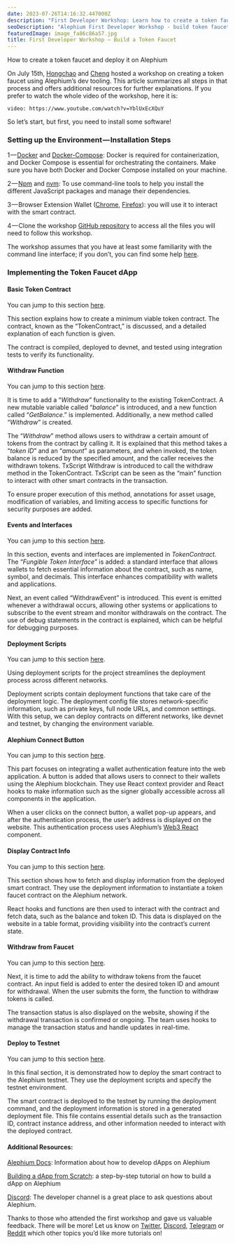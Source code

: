 ```yaml
---
date: 2023-07-26T14:16:32.447000Z
description: "First Developer Workshop: Learn how to create a token faucet and deploy it on Alephium using the blockchain's development tooling and Ralph smart contract language."
seoDescription: "Alephium First Developer Workshop - build token faucet tutorial. Learn Ralph smart contract development and Alephium deployment using dev tooling."
featuredImage: image_fa86c86a57.jpg
title: First Developer Workshop — Build a Token Faucet
---
```

How to create a token faucet and deploy it on Alephium

On July 15th, [Hongchao](https://github.com/h0ngcha0) and [Cheng](https://twitter.com/wachmc) hosted a workshop on creating a token faucet using Alephium’s dev tooling. This article summarizes all steps in that process and offers additional resources for further explanations. If you prefer to watch the whole video of the workshop, here it is:

`video: https://www.youtube.com/watch?v=YblUxEcXQuY`

So let’s start, but first, you need to install some software!

### Setting up the Environment — Installation Steps

1 — [Docker](https://docs.docker.com/get-docker/) and [Docker-Compose](https://docs.docker.com/compose/install/): Docker is required for containerization, and Docker Compose is essential for orchestrating the containers. Make sure you have both Docker and Docker Compose installed on your machine.

2 — [Npm](https://www.npmjs.com/) and [nvm](https://github.com/nvm-sh/nvm): To use command-line tools to help you install the different JavaScript packages and manage their dependencies.

3 — Browser Extension Wallet ([Chrome](https://chrome.google.com/webstore/detail/alephium-extension-wallet/gdokollfhmnbfckbobkdbakhilldkhcj), [Firefox](https://addons.mozilla.org/en-US/firefox/addon/alephiumextensionwallet/)): you will use it to interact with the smart contract.

4 — Clone the workshop [GitHub repository](https://github.com/alephium/dev-workshop-01) to access all the files you will need to follow this workshop.

The workshop assumes that you have at least some familiarity with the command line interface; if you don’t, you can find some help [here](https://www.youtube.com/watch?v=YblUxEcXQuY&amp;t=115s).

### Implementing the Token Faucet dApp

#### Basic Token Contract

You can jump to this section [here](https://www.youtube.com/watch?v=YblUxEcXQuY&amp;t=1360s).

This section explains how to create a minimum viable token contract. The contract, known as the “TokenContract,” is discussed, and a detailed explanation of each function is given.

The contract is compiled, deployed to devnet, and tested using integration tests to verify its functionality.

#### Withdraw Function

You can jump to this section [here](https://www.youtube.com/watch?v=YblUxEcXQuY&amp;t=1915s).

It is time to add a “_Withdraw_” functionality to the existing TokenContract. A new mutable variable called “_balance_” is introduced, and a new function called “_GetBalance_.” is implemented. Additionally, a new method called “_Withdraw_” is created.

The “_Withdraw_” method allows users to withdraw a certain amount of tokens from the contract by calling it. It is explained that this method takes a “_token ID_” and an “_amount_” as parameters, and when invoked, the token balance is reduced by the specified amount, and the caller receives the withdrawn tokens. TxScript Withdraw is introduced to call the withdraw method in the TokenContract. TxScript can be seen as the “main” function to interact with other smart contracts in the transaction.

To ensure proper execution of this method, annotations for asset usage, modification of variables, and limiting access to specific functions for security purposes are added.

#### Events and Interfaces

You can jump to this section [here](https://www.youtube.com/watch?v=YblUxEcXQuY&amp;t=2853s).

In this section, events and interfaces are implemented in _TokenContract_. The “_Fungible Token Interface_” is added: a standard interface that allows wallets to fetch essential information about the contract, such as name, symbol, and decimals. This interface enhances compatibility with wallets and applications.

Next, an event called “WithdrawEvent” is introduced. This event is emitted whenever a withdrawal occurs, allowing other systems or applications to subscribe to the event stream and monitor withdrawals on the contract. The use of debug statements in the contract is explained, which can be helpful for debugging purposes.

#### Deployment Scripts

You can jump to this section [here](https://www.youtube.com/watch?v=YblUxEcXQuY&amp;t=3312s).

Using deployment scripts for the project streamlines the deployment process across different networks.

Deployment scripts contain deployment functions that take care of the deployment logic. The deployment config file stores network-specific information, such as private keys, full node URLs, and common settings. With this setup, we can deploy contracts on different networks, like devnet and testnet, by changing the environment variable.

#### Alephium Connect Button

You can jump to this section [here](https://www.youtube.com/watch?v=YblUxEcXQuY&amp;t=3944s).

This part focuses on integrating a wallet authentication feature into the web application. A button is added that allows users to connect to their wallets using the Alephium blockchain. They use React context provider and React hooks to make information such as the signer globally accessible across all components in the application.

When a user clicks on the connect button, a wallet pop-up appears, and after the authentication process, the user’s address is displayed on the website. This authentication process uses Alephium’s [Web3 React](https://github.com/alephium/alephium-web3/tree/master/packages/web3-react) [](https://github.com/alephium/alephium-web3-react) component.

#### Display Contract Info

You can jump to this section [here](https://www.youtube.com/watch?v=YblUxEcXQuY&amp;t=4352s).

This section shows how to fetch and display information from the deployed smart contract. They use the deployment information to instantiate a token faucet contract on the Alephium network.

React hooks and functions are then used to interact with the contract and fetch data, such as the balance and token ID. This data is displayed on the website in a table format, providing visibility into the contract’s current state.

#### Withdraw from Faucet

You can jump to this section [here](https://www.youtube.com/watch?v=YblUxEcXQuY&amp;t=5040s).

Next, it is time to add the ability to withdraw tokens from the faucet contract. An input field is added to enter the desired token ID and amount for withdrawal. When the user submits the form, the function to withdraw tokens is called.

The transaction status is also displayed on the website, showing if the withdrawal transaction is confirmed or ongoing. The team uses hooks to manage the transaction status and handle updates in real-time.

#### Deploy to Testnet

You can jump to this section [here](https://www.youtube.com/watch?v=YblUxEcXQuY&amp;t=5040s).

In this final section, it is demonstrated how to deploy the smart contract to the Alephium testnet. They use the deployment scripts and specify the testnet environment.

The smart contract is deployed to the testnet by running the deployment command, and the deployment information is stored in a generated deployment file. This file contains essential details such as the transaction ID, contract instance address, and other information needed to interact with the deployed contract.

#### Additional Resources:

[Alephium Docs](https://docs.alephium.org/): Information about how to develop dApps on Alephium

[Building a dApp from Scratch](https://docs.alephium.org/dapps/build-dapp-from-scratch/#whats-next): a step-by-step tutorial on how to build a dApp on Alephium

[Discord](/discord): The developer channel is a great place to ask questions about Alephium.

Thanks to those who attended the first workshop and gave us valuable feedback. There will be more! Let us know on [Twitter](https://twitter.com/alephium), [Discord](/discord), [Telegram](https://t.me/alephiumgroup) or [Reddit](https://www.reddit.com/r/Alephium/) which other topics you’d like more tutorials on!
